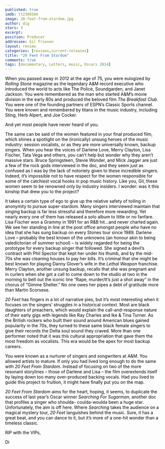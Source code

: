 ```yaml
---
published: true
imdb: tt2396566
image: 20-feet-from-stardom.jpg
author: dig
stars: 3
excerpt: 
position: Producer
addressee: Gil Friesen
layout: review
categories: [reviews,current-releases]
title: "20 Feet From Stardom"
comments: true
tags: [documentary, Letters, music, Oscars 2014]
---
```

<p><span style="color:black;">When you passed away in 2012 at the age of 75, you were eulogized by <em>Rolling Stone</em> magazine as the legendary A&amp;M record executive who introduced the world to acts like The Police, Soundgarden, and Janet Jackson. You were remembered as the man who started A&amp;M&rsquo;s movie division in the early 80s and produced the beloved film <em>The Breakfast Club</em>. You were one of the founding partners of ESPN&rsquo;s Classic Sports channel. You were known and remembered by titans in the music industry, including Sting, Herb Alpert, and Joe Cocker. </span></p>
<p><span style="color:black;">And yet most people have never heard of you. <br /></span></p>
<p><span style="color:black;">The same can be said of the women featured in your final produced film, which shines a spotlight on the (ironically) unsung heroes of the music industry: session vocalists, or as they are more universally known, backup singers. When you hear the voices of Darlene Love, Merry Clayton, Lisa Fischer, Tata Vega and others, you can&rsquo;t help but wonder why they aren&rsquo;t massive stars. Bruce Springsteen, Stevie Wonder, and Mick Jagger are just a few of the rock gods interviewed in the doc, and they seem just as confused as I was by the lack of notoriety given to these incredible singers. Indeed, it&rsquo;s impossible not to have respect for the women responsible for some of the catchiest vocal hooks in pop music history. Like you, Gil, these women seem to be renowned only by industry insiders. I wonder: was it this kinship that drew you to the project?</span></p>
<p><span style="color:black;">It takes a certain type of ego to give up the relative safety of toiling in anonymity to pursue super-stardom. Many singers interviewed maintain that singing backup is far less stressful and therefore more rewarding. Yet nearly every one of them has released a solo album to little or no fanfare. Lisa Fischer won a Grammy in 1991 for an R&amp;B hit&hellip;and never charted again. We see her standing in line at the post office amongst people who have no idea that she has sung backup on every Stones tour since 1989. Darlene Love &ndash; probably the best known of the unknowns (an honour akin to being valedictorian of summer school) &ndash; is widely regarded for being the prototype for every backup singer that followed. She signed a devil&rsquo;s contract with Phil Spector that kept her under his thumb, and by the mid-70s she was cleaning houses to pay her bills. It&rsquo;s criminal that she might be best known for playing Danny Glover&rsquo;s wife in the <em>Lethal Weapon</em> franchise. Merry Clayton, another unsung backup, recalls that she was pregnant and in curlers when she got a call to come down to the studio at two in the morning to belt out the iconic line &ldquo;Rape, murder/It&rsquo;s just a shot away&rdquo; in the chorus of &ldquo;Gimme Shelter.&rdquo; No one owes her pipes a debt of gratitude more than Martin Scorsese.</span></p>
<p><em><span style="color:black;">20 Feet</span></em><span style="color:black;"> has fingers in a lot of narrative pies, but it&rsquo;s most interesting when it focuses on the singers&rsquo; struggles in a historical context. Most are black daughters of preachers, which would explain the call-and-response nature of their early gigs with legends like Ray Charles and Ike &amp; Tina Turner. As the British rockers who built their sound around American blues gained popularity in the 70s, they turned to these same black female singers to give their records the Delta soul sound they craved. More than one performer noted that it was this cultural appropriation that gave them the most freedom as vocalists. This era would be the apex for most backup careers. </span></p>
<p><span style="color:black;">You were known as a nurturer of singers and songwriters at A&amp;M. You allowed artists to mature. If only you had lived long enough to do the same with <em>20 Feet From Stardom</em>. Instead of focusing on two of the more resonant storylines &ndash; those of Darlene and Lisa &ndash; the film overextends itself by laying down too many over-produced backing vocals. Had you lived to guide this project to fruition, it might have finally put you on the map. <br /></span></p>
<p><em><span style="color:black;">20 Feet From Stardom</span></em><span style="color:black;"> aims for the heart, hoping, it seems, to duplicate the success of last year&rsquo;s Oscar winner <em>Searching For Sugarman</em>, another doc that profiles a singer who shoulda- coulda-woulda been a huge star. Unfortunately, the aim is off here. Where <em>Searching</em> takes the audience on a magical mystery tour, <em>20 Feet</em> languishes behind the music. Sure, it has a great beat, and you can dance to it, but it&rsquo;s more of a one-hit wonder than a timeless classic.</span></p>
<p><span style="color:black;">RIP with the VIPs, <br /></span></p>
<p><span style="color:black;">Di</span></p>
